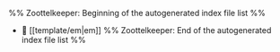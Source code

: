 %% Zoottelkeeper: Beginning of the autogenerated index file list  %%
- 📄 [[template/em|em]]
%% Zoottelkeeper: End of the autogenerated index file list  %%
